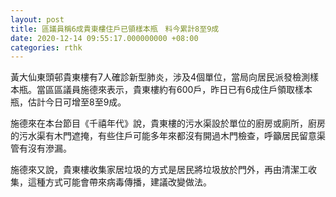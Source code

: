 ```yaml
---
layout: post
title: 區議員稱6成貴東樓住戶已領樣本瓶　料今累計8至9成
date: 2020-12-14 09:55:17.000000000 +08:00
categories: rthk
---
```


黃大仙東頭邨貴東樓有7人確診新型肺炎，涉及4個單位，當局向居民派發檢測樣本瓶。當區區議員施德來表示，貴東樓約有600戶，昨日已有6成住戶領取樣本瓶，估計今日可增至8至9成。

施德來在本台節目《千禧年代》說，貴東樓的污水渠設於單位的廚房或廁所，廚房的污水渠有木門遮掩，有些住戶可能多年來都沒有開過木門檢查，呼籲居民留意渠管有沒有滲漏。

施德來又說，貴東樓收集家居垃圾的方式是居民將垃圾放於門外，再由清潔工收集，這種方式可能會帶來病毒傳播，建議改變做法。
